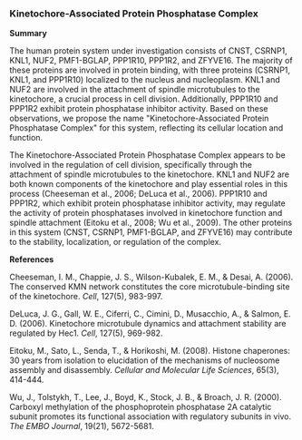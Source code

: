### Kinetochore-Associated Protein Phosphatase Complex

**Summary**

The human protein system under investigation consists of CNST, CSRNP1, KNL1, NUF2, PMF1-BGLAP, PPP1R10, PPP1R2, and ZFYVE16. The majority of these proteins are involved in protein binding, with three proteins (CSRNP1, KNL1, and PPP1R10) localized to the nucleus and nucleoplasm. KNL1 and NUF2 are involved in the attachment of spindle microtubules to the kinetochore, a crucial process in cell division. Additionally, PPP1R10 and PPP1R2 exhibit protein phosphatase inhibitor activity. Based on these observations, we propose the name "Kinetochore-Associated Protein Phosphatase Complex" for this system, reflecting its cellular location and function.

The Kinetochore-Associated Protein Phosphatase Complex appears to be involved in the regulation of cell division, specifically through the attachment of spindle microtubules to the kinetochore. KNL1 and NUF2 are both known components of the kinetochore and play essential roles in this process (Cheeseman et al., 2006; DeLuca et al., 2006). PPP1R10 and PPP1R2, which exhibit protein phosphatase inhibitor activity, may regulate the activity of protein phosphatases involved in kinetochore function and spindle attachment (Eitoku et al., 2008; Wu et al., 2009). The other proteins in this system (CNST, CSRNP1, PMF1-BGLAP, and ZFYVE16) may contribute to the stability, localization, or regulation of the complex.

**References**

Cheeseman, I. M., Chappie, J. S., Wilson-Kubalek, E. M., & Desai, A. (2006). The conserved KMN network constitutes the core microtubule-binding site of the kinetochore. *Cell*, 127(5), 983-997.

DeLuca, J. G., Gall, W. E., Ciferri, C., Cimini, D., Musacchio, A., & Salmon, E. D. (2006). Kinetochore microtubule dynamics and attachment stability are regulated by Hec1. *Cell*, 127(5), 969-982.

Eitoku, M., Sato, L., Senda, T., & Horikoshi, M. (2008). Histone chaperones: 30 years from isolation to elucidation of the mechanisms of nucleosome assembly and disassembly. *Cellular and Molecular Life Sciences*, 65(3), 414-444.

Wu, J., Tolstykh, T., Lee, J., Boyd, K., Stock, J. B., & Broach, J. R. (2000). Carboxyl methylation of the phosphoprotein phosphatase 2A catalytic subunit promotes its functional association with regulatory subunits in vivo. *The EMBO Journal*, 19(21), 5672-5681.